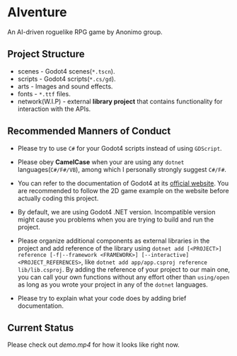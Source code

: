 # AIventure
An AI-driven roguelike RPG game by Anonimo group.

## Project Structure

-   scenes - Godot4 scenes(`*.tscn`).
-   scripts - Godot4 scripts(`*.cs/gd`).
-   arts - Images and sound effects.
-   fonts - `*.ttf` files.
-   network(W.I.P) - external **library project** that contains functionality for interaction with the APIs.

## Recommended Manners of Conduct

-   Please try to use `C#` for your Godot4 scripts instead of using `GDScript`.
-   Please obey **CamelCase** when your are using any `dotnet` languages(`C#/F#/VB`), among which I personally strongly suggest `C#/F#`.
-   You can refer to the documentation of Godot4 at its [official website](https://docs.godotengine.org/en/stable/contributing/ways_to_contribute.html#contributing-to-the-documentation). You are recommended to follow the 2D game example on the website before actually coding this project.
-   By default, we are using Godot4 .NET version. Incompatible version might cause you problems when you are trying to build and run the project.

-   Please organize additional components as external libraries in the project and add reference of the library using `dotnet add [<PROJECT>] reference [-f|--framework <FRAMEWORK>] [--interactive] <PROJECT_REFERENCES>`, like `dotnet add app/app.csproj reference lib/lib.csproj`. By adding the reference of your project to our main one, you can call your own functions without any effort other than `using/open` as long as you wrote your project in any of the `dotnet` languages.
-   Please try to explain what your code does by adding brief documentation.

## Current Status

Please check out *demo.mp4* for how it looks like right now.
